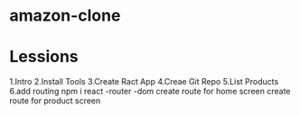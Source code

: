 # amazon-clone

# Lessions

1.Intro
2.Install Tools
3.Create Ract App
4.Creae Git Repo
5.List Products
6.add routing
npm i react -router -dom
create route for home screen
create route for product screen
